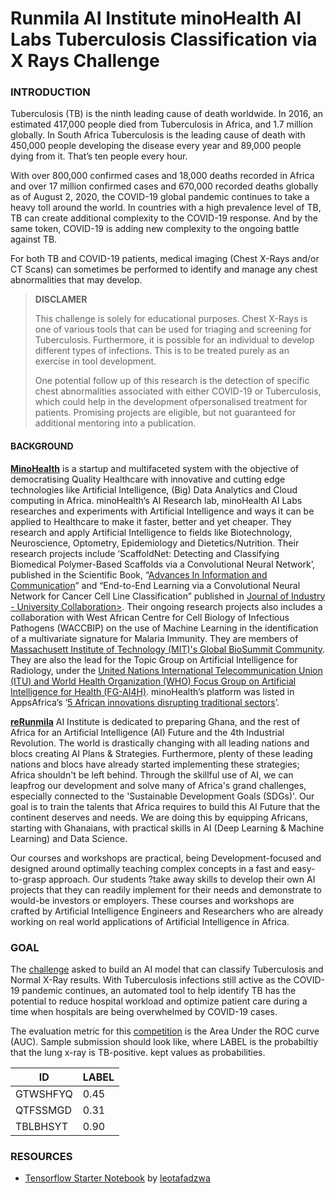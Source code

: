 # Runmila AI Institute minoHealth AI Labs Tuberculosis Classification via X Rays Challenge
### INTRODUCTION
Tuberculosis (TB) is the ninth leading cause of death worldwide. In 2016, an estimated 417,000 people died from Tuberculosis in Africa, and 1.7 million globally. In South Africa Tuberculosis is the leading cause of death with 450,000 people developing the disease every year and 89,000 people dying from it. That’s ten people every hour.

With over 800,000 confirmed cases and 18,000 deaths recorded in Africa and over 17 million confirmed cases and 670,000 recorded deaths globally as of August 2, 2020, the COVID-19 global pandemic continues to take a heavy toll around the world. In countries with a high prevalence level of TB, TB can create additional complexity to the COVID-19 response. And by the same token, COVID-19 is adding new complexity to the ongoing battle against TB.

For both TB and COVID-19 patients, medical imaging (Chest X-Rays and/or CT Scans) can sometimes be performed to identify and manage any chest abnormalities that may develop.

>**DISCLAMER**
>
>This challenge is solely for educational purposes. Chest X-Rays is one of various tools that can be used for triaging and screening for Tuberculosis. Furthermore, it is possible for an individual to develop different types of infections. This is to be treated purely as an exercise in tool development.
>
>One potential follow up of this research is the detection of specific chest abnormalities associated with either COVID-19 or Tuberculosis, which could help in the development ofpersonalised treatment for patients. Promising projects are eligible, but not guaranteed for additional mentoring into a publication.
>
#### BACKGROUND

[**MinoHealth**](https://www.crunchbase.com/organization/minohealth) is a startup and multifaceted system with the objective of democratising Quality Healthcare with innovative and cutting edge technologies like Artificial Intelligence, (Big) Data Analytics and Cloud computing in Africa. minoHealth‘s AI Research lab, minoHealth AI Labs researches and experiments with Artificial Intelligence and ways it can be applied to Healthcare to make it faster, better and yet cheaper. They research and apply Artificial Intelligence to fields like Biotechnology, Neuroscience, Optometry, Epidemiology and Dietetics/Nutrition. Their research projects include ‘ScaffoldNet: Detecting and Classifying Biomedical Polymer-Based Scaffolds via a Convolutional Neural Network’, published in the Scientific Book, “[Advances In Information and Communication](https://link.springer.com/chapter/10.1007/978-3-030-12385-7_13)” and “End-to-End Learning via a Convolutional Neural Network for Cancer Cell Line Classification” published in [Journal of Industry - University Collaboration>](https://www.emerald.com/insight/content/doi/10.1108/JIUC-02-2019-002/full/html). Their ongoing research projects also includes a collaboration with West African Centre for Cell Biology of Infectious Pathogens (WACCBIP) on the use of Machine Learning in the identification of a multivariate signature for Malaria Immunity. They are members of [Massachusett Institute of Technology (MIT)'s Global ​BioSummit Community](https://www.biosummit.org/participants/2019/darlington-ahiale-akogo). They are also the lead for the Topic Group on Artificial Intelligence for Radiology, under the [United Nations International Telecommunication Union (ITU) and World Health Organization (WHO) Focus Group on Artificial Intelligence for Health (FG-AI4H)](https://www.itu.int/en/ITU-T/focusgroups/ai4h/Documents/tg/CfP-TG-Radiology.pdf). minoHealth’s platform was listed in AppsAfrica’s ‘[5 African innovations disrupting traditional sectors](https://www.appsafrica.com/5-african-innovations-disrupting-traditional-industries/)’.

[**reRunmila**](https://runmilainstitute.com/) AI Institute is dedicated to preparing Ghana, and the rest of Africa for an Artificial Intelligence (AI) Future and the 4th Industrial Revolution. The world is drastically changing with all leading nations and blocs creating AI Plans & Strategies. Furthermore, plenty of these leading nations and blocs have already started implementing these strategies; Africa shouldn't be left behind. Through the skillful use of AI, we can leapfrog our development and solve many of Africa's grand challenges, especially connected to the 'Sustainable Development Goals (SDGs)'. Our goal is to train the talents that Africa requires to build this AI Future that the continent deserves and needs. We are doing this by equipping Africans, starting with Ghanaians, with practical skills in AI (Deep Learning & Machine Learning) and Data Science.

Our courses and workshops are practical, being Development-focused and designed around optimally teaching complex concepts in a fast and easy-to-grasp approach. Our students ?take away skills to develop their own AI projects that they can readily implement for their needs and demonstrate to would-be investors or employers. These courses and workshops are crafted by Artificial Intelligence Engineers and Researchers who are already working on real world applications of Artificial Intelligence in Africa.

### GOAL
The [challenge](https://zindi.africa/competitions/runmila-ai-institute-minohealth-ai-labs-tuberculosis-classification-via-x-rays-challenge) asked to build an AI model that can classify Tuberculosis and Normal X-Ray results. With Tuberculosis infections still active as the COVID-19 pandemic continues, an automated tool to help identify TB has the potential to reduce hospital workload and optimize patient care during a time when hospitals are being overwhelmed by COVID-19 cases.

The evaluation metric for this [competition](https://zindi.africa/competitions/runmila-ai-institute-minohealth-ai-labs-tuberculosis-classification-via-x-rays-challenge) is the Area Under the ROC curve (AUC). Sample submission should look like, where LABEL is the probabiltiy that the lung x-ray is TB-positive. kept values as probabilities.

| ID   | LABEL  |  
|---|---|
| GTWSHFYQ  | 0.45   |   
| QTFSSMGD |  0.31 |   
| TBLBHSYT  | 0.90 |   

### RESOURCES 

- [Tensorflow Starter Notebook](https://github.com/leotafadzwa/Runmila-AI-Institute-Tuberculosis-Classification-baseline/blob/master/Runmila%20AI%20Chellenge%20Baseline%20.ipynb) by [leotafadzwa](https://github.com/leotafadzwa)
